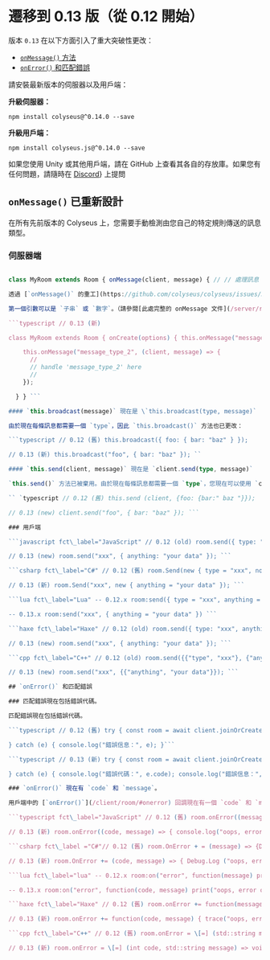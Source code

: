 # 遷移到 0.13 版（從 0.12 開始）

版本 `0.13` 在以下方面引入了重大突破性更改：

- [`onMessage()` 方法](#onmessage-has-been-reworked)
- [`onError()` 和匹配錯誤](#onerror-and-matchmaking-errors)

請安裝最新版本的伺服器以及用戶端：

**升級伺服器：**

``` npm install colyseus@^0.14.0 --save ```

**升級用戶端：**

``` npm install colyseus.js@^0.14.0 --save ```

如果您使用 Unity 或其他用戶端，請在 GitHub 上查看其各自的存放庫。如果您有任何問題，請隨時在 [Discord](https://discord.gg/RY8rRS7)} 上提問

## `onMessage()` 已重新設計

在所有先前版本的 Colyseus 上，您需要手動檢測由您自己的特定規則傳送的訊息類型。

### 伺服器端

```typescript // 0.12（舊）

class MyRoom extends Room { onMessage(client, message) { // // 處理訊息 // } } ```

透過 [`onMessage()` 的重工](https://github.com/colyseus/colyseus/issues/315)，您可以根據用戶端傳送的訓息類型觸發特定回調。

第一個引數可以是 `子串` 或 `數字`。（請參閱[此處完整的 onMessage 文件](/server/room/#onmessage-type-callback))

```typescript // 0.13 (新)

class MyRoom extends Room { onCreate(options) { this.onMessage("message\_type\_1", (client, message) => { // // 在這裡處理 'message\_type\_1' // });

    this.onMessage("message_type_2", (client, message) => {
      //
      // handle 'message_type_2' here
      //
    });

  } } ```

#### `this.broadcast(message)` 現在是 \`this.broadcast(type, message)`

由於現在每條訊息都需要一個 `type`，因此 `this.broadcast()` 方法也已更改：

```typescript // 0.12 (舊) this.broadcast({ foo: { bar: "baz" } });

// 0.13 (新) this.broadcast("foo", { bar: "baz" }); ``

#### `this.send(client, message)` 現在是 `client.send(type, message)`

`this.send()` 方法已被棄用。由於現在每條訊息都需要一個 `type`，您現在可以使用 `client.send(type, message)`：

`` `typescript // 0.12 (舊) this.send (client, {foo: {bar:" baz "}});

// 0.13 (new) client.send("foo", { bar: "baz" }); ```

### 用戶端

```javascript fct\_label="JavaScript" // 0.12 (old) room.send({ type: "xxx", anything: "your data" });

// 0.13 (new) room.send("xxx", { anything: "your data" }); ```

```csharp fct\_label="C#" // 0.12 (舊) room.Send(new { type = "xxx", nothing = "your data" });

// 0.13 (新) room.Send("xxx", new { anything = "your data" }); ```

```lua fct\_label="Lua" -- 0.12.x room:send({ type = "xxx", anything = "your data" })

-- 0.13.x room:send("xxx", { anything = "your data" }) ```

```haxe fct\_label="Haxe" // 0.12 (old) room.send({ type: "xxx", anything: "your data" });

// 0.13 (new) room.send("xxx", { anything: "your data" }); ```

```cpp fct\_label="C++" // 0.12 (old) room.send({{"type", "xxx"}, {"anything", "your data"}});

// 0.13 (new) room.send("xxx", {{"anything", "your data"}}); ```

## `onError()` 和匹配錯誤

### 匹配錯誤現在包括錯誤代碼。

匹配錯誤現在包括錯誤代碼。

```typescript // 0.12 (舊) try { const room = await client.joinOrCreate("battle");

} catch (e) { console.log("錯誤信息：", e); }```

```typescript // 0.13 (新) try { const room = await client.joinOrCreate("battle");

} catch (e) { console.log("錯誤代碼：", e.code); console.log("錯誤信息：", e.message); }```

### `onError()` 現在有 `code` 和 `message`。

用戶端中的 [`onError()`](/client/room/#onerror) 回調現在有一個 `code` 和 `message` 可用，而不僅僅是一條 `message `。

```typescript fct\_label="JavaScript" // 0.12 (舊) room.onError((message) => { console.log("oops, error occurred:"); console.log(message); });

// 0.13 (新) room.onError((code, message) => { console.log("oops, error occurred:"); console.log(message); }); ``

```csharp fct\_label ="C#"// 0.12 (舊) room.OnError + = (message) => {Debug.Log (" 哎呀，發生錯誤："); Debug.Log(message); }

// 0.13 (新) room.OnError += (code, message) => { Debug.Log ("oops, error occurred:"); Debug.Log(message); }```

```lua fct\_label="lua" -- 0.12.x room:on("error", function(message) print("oops, error occurred:") print(message) end)

-- 0.13.x room:on("error", function(code, message) print("oops, error ocurred:") print(message) end) ```

```haxe fct\_label="Haxe" // 0.12 (舊) room.onError += function(message) { trace("oops, error ocurred:"); trace(message); };

// 0.13 (新) room.onError += function(code, message) { trace("oops, error ocurred:"); trace(message); }; ```

```cpp fct\_label="C++" // 0.12 (舊) room.onError = \[=] (std::string message) => void { std::cout << "oops, error occurred: " << message < < std::endl; };

// 0.13 (新) room.onError = \[=] (int code, std::string message) => void { std::cout << "oops, error occurred: " << message << std::endl; }; ``
